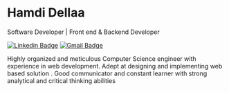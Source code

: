 # Hamdi Dellaa

Software Developer | Front end & Backend Developer 

[![Linkedin Badge](https://img.shields.io/badge/-Hamdi%20Dellaa-0073b1?style=flat-square&logo=Linkedin&logoColor=white&link=https://www.linkedin.com/in/hamdi-dellaa-0a6b8b12b//)](https://www.linkedin.com/in/hamdi-dellaa-0a6b8b12b/) 
[![Gmail Badge](https://img.shields.io/badge/-hamdidellaa@topnet.tn-d32d27?style=flat-square&logo=Gmail&logoColor=ccc&link=mailto:hamdidellaa@topnet.tn)](mailto:hamdidellaa@topnet.tn)


Highly organized and meticulous Computer Science engineer with experience in web development. Adept at designing and implementing web based solution . Good communicator and constant learner with strong analytical and critical thinking abilities
